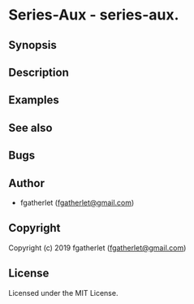 # Series-Aux - series-aux.

## Synopsis

## Description

## Examples

## See also

## Bugs


## Author

* fgatherlet (fgatherlet@gmail.com)

## Copyright

Copyright (c) 2019 fgatherlet (fgatherlet@gmail.com)



## License

Licensed under the MIT License.

